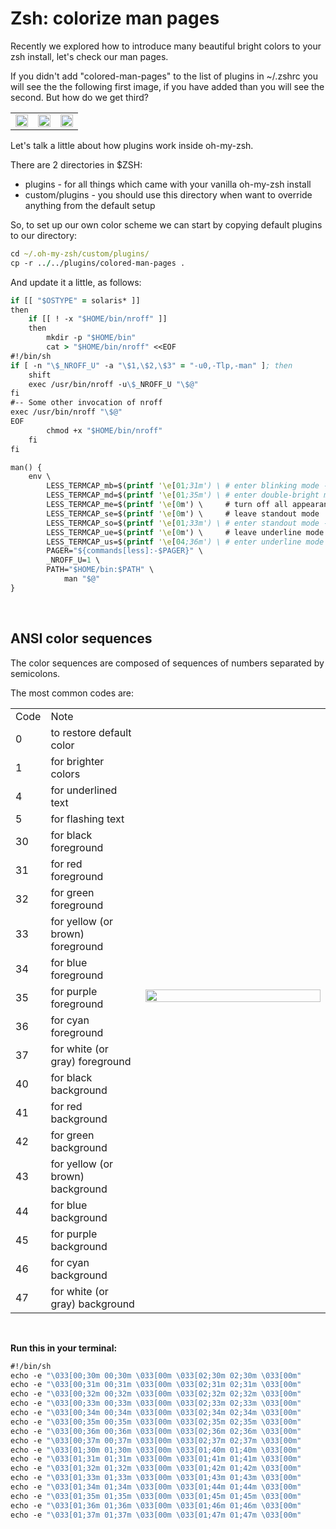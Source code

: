 # Zsh: colorize man pages

Recently we explored how to introduce many beautiful bright colors to your zsh install, let's check our man pages.

If you didn't add "colored-man-pages" to the list of plugins in ~/.zshrc you will see the the following first image, if you have added than you will see the second. But how do we get third?

<table>
  <tr>
    <td>
      <img style="display:block;" width="100%" src="https://s3.amazonaws.com/blog-images.epxlabs.com/8/colored-man-pages-off.png">
    </td>
    <td>
      <img style="display:block;" width="100%" src="https://s3.amazonaws.com/blog-images.epxlabs.com/8/colored-man-pages.png">
    </td>
    <td>
      <img style="display:block;" width="100%" src="https://s3.amazonaws.com/blog-images.epxlabs.com/8/colored-man-pages-custom.png">
    </td>
  </tr>
</table>

Let's talk a little about how plugins work inside oh-my-zsh.

There are 2 directories in $ZSH:

* plugins - for all things which came with your vanilla oh-my-zsh install
* custom/plugins - you should use this directory when want to override anything from the default setup

So, to set up our own color scheme we can start by copying default plugins to our directory:

```clojure
cd ~/.oh-my-zsh/custom/plugins/
cp -r ../../plugins/colored-man-pages .
```

And update it a little, as follows:

```clojure
if [[ "$OSTYPE" = solaris* ]]
then
    if [[ ! -x "$HOME/bin/nroff" ]]
    then
        mkdir -p "$HOME/bin"
        cat > "$HOME/bin/nroff" <<EOF
#!/bin/sh
if [ -n "\$_NROFF_U" -a "\$1,\$2,\$3" = "-u0,-Tlp,-man" ]; then
    shift
    exec /usr/bin/nroff -u\$_NROFF_U "\$@"
fi
#-- Some other invocation of nroff
exec /usr/bin/nroff "\$@"
EOF
        chmod +x "$HOME/bin/nroff"
    fi
fi

man() {
    env \
        LESS_TERMCAP_mb=$(printf '\e[01;31m') \ # enter blinking mode - red
        LESS_TERMCAP_md=$(printf '\e[01;35m') \ # enter double-bright mode - bold, magenta
        LESS_TERMCAP_me=$(printf '\e[0m') \     # turn off all appearance modes (mb, md, so, us)
        LESS_TERMCAP_se=$(printf '\e[0m') \     # leave standout mode
        LESS_TERMCAP_so=$(printf '\e[01;33m') \ # enter standout mode - yellow
        LESS_TERMCAP_ue=$(printf '\e[0m') \     # leave underline mode
        LESS_TERMCAP_us=$(printf '\e[04;36m') \ # enter underline mode - cyan
        PAGER="${commands[less]:-$PAGER}" \
        _NROFF_U=1 \
        PATH="$HOME/bin:$PATH" \
            man "$@"
}
```
<br>

## ANSI color sequences

The color sequences are composed of sequences of numbers separated by semicolons.

The most common codes are:

<table>
  <tr><td width="10%"> Code </td><td width="30%"> Note </td>
    <td rowspan="20"><img style="display:block;" width="100%" src="https://s3.amazonaws.com/blog-images.epxlabs.com/8/colors.png"></td></tr>
  <tr><td> 0    </td><td> to restore default color         </td></tr>
  <tr><td> 1    </td><td> for brighter colors	           </td></tr>
  <tr><td> 4    </td><td> for underlined text              </td></tr>
  <tr><td> 5    </td><td> for flashing text                </td></tr>
  <tr><td> 30   </td><td> for black foreground	           </td></tr>
  <tr><td> 31   </td><td> for red foreground	           </td></tr>
  <tr><td> 32   </td><td> for green foreground	           </td></tr>
  <tr><td> 33   </td><td> for yellow (or brown) foreground </td></tr>
  <tr><td> 34   </td><td> for blue foreground	           </td></tr>
  <tr><td> 35   </td><td> for purple foreground	           </td></tr>
  <tr><td> 36   </td><td> for cyan foreground	           </td></tr>
  <tr><td> 37   </td><td> for white (or gray) foreground   </td></tr>
  <tr><td> 40   </td><td> for black background             </td></tr>
  <tr><td> 41   </td><td> for red background               </td></tr>
  <tr><td> 42   </td><td> for green background             </td></tr>
  <tr><td> 43   </td><td> for yellow (or brown) background </td></tr>
  <tr><td> 44   </td><td> for blue background              </td></tr>
  <tr><td> 45   </td><td> for purple background            </td></tr>
  <tr><td> 46   </td><td> for cyan background              </td></tr>
  <tr><td> 47   </td><td> for white (or gray) background   </td></tr>
</table>
<br>

__Run this in your terminal:__

```clojure
#!/bin/sh
echo -e "\033[00;30m 00;30m \033[00m \033[02;30m 02;30m \033[00m"
echo -e "\033[00;31m 00;31m \033[00m \033[02;31m 02;31m \033[00m"
echo -e "\033[00;32m 00;32m \033[00m \033[02;32m 02;32m \033[00m"
echo -e "\033[00;33m 00;33m \033[00m \033[02;33m 02;33m \033[00m"
echo -e "\033[00;34m 00;34m \033[00m \033[02;34m 02;34m \033[00m"
echo -e "\033[00;35m 00;35m \033[00m \033[02;35m 02;35m \033[00m"
echo -e "\033[00;36m 00;36m \033[00m \033[02;36m 02;36m \033[00m"
echo -e "\033[00;37m 00;37m \033[00m \033[02;37m 02;37m \033[00m"
echo -e "\033[01;30m 01;30m \033[00m \033[01;40m 01;40m \033[00m"
echo -e "\033[01;31m 01;31m \033[00m \033[01;41m 01;41m \033[00m"
echo -e "\033[01;32m 01;32m \033[00m \033[01;42m 01;42m \033[00m"
echo -e "\033[01;33m 01;33m \033[00m \033[01;43m 01;43m \033[00m"
echo -e "\033[01;34m 01;34m \033[00m \033[01;44m 01;44m \033[00m"
echo -e "\033[01;35m 01;35m \033[00m \033[01;45m 01;45m \033[00m"
echo -e "\033[01;36m 01;36m \033[00m \033[01;46m 01;46m \033[00m"
echo -e "\033[01;37m 01;37m \033[00m \033[01;47m 01;47m \033[00m"
```
